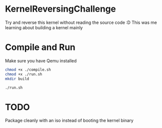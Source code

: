 # KernelReversingChallenge

Try and reverse this kernel without reading the source code :D
This was me learning about building a kernel mainly

# Compile and Run
Make sure you have Qemu installed
```bash
chmod +x ./compile.sh
chmod +x ./run.sh
mkdir build

./run.sh
```

# TODO
Package cleanly with an iso instead of booting the kernel binary
